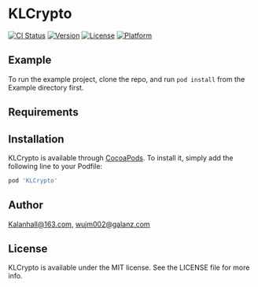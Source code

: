# KLCrypto

[![CI Status](https://img.shields.io/travis/Kalanhall@163.com/KLCrypto.svg?style=flat)](https://travis-ci.org/Kalanhall@163.com/KLCrypto)
[![Version](https://img.shields.io/cocoapods/v/KLCrypto.svg?style=flat)](https://cocoapods.org/pods/KLCrypto)
[![License](https://img.shields.io/cocoapods/l/KLCrypto.svg?style=flat)](https://cocoapods.org/pods/KLCrypto)
[![Platform](https://img.shields.io/cocoapods/p/KLCrypto.svg?style=flat)](https://cocoapods.org/pods/KLCrypto)

## Example

To run the example project, clone the repo, and run `pod install` from the Example directory first.

## Requirements

## Installation

KLCrypto is available through [CocoaPods](https://cocoapods.org). To install
it, simply add the following line to your Podfile:

```ruby
pod 'KLCrypto'
```

## Author

Kalanhall@163.com, wujm002@galanz.com

## License

KLCrypto is available under the MIT license. See the LICENSE file for more info.

